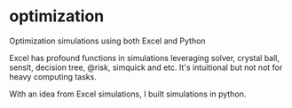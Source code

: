 # optimization
Optimization simulations using both Excel and Python 

Excel has profound functions in simulations leveraging solver, crystal ball, senslt, decision tree, @risk, simquick and etc. 
It's intuitional but not not for heavy computing tasks.

With an idea from Excel simulations, I built simulations in python.
